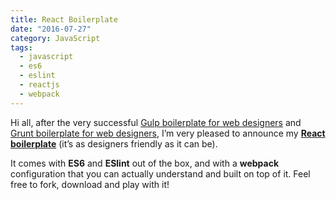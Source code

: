 ```yaml
---
title: React Boilerplate
date: "2016-07-27"
category: JavaScript
tags:
  - javascript
  - es6
  - eslint
  - reactjs
  - webpack
---
```


Hi all, after the very successful [Gulp boilerplate for web designers](/blog/javascript/gulp-boilerplate-for-web-designers/) and [Grunt boilerplate for web designers](/blog/javascript/grunt-boilerplate-for-web-designers/), I’m very pleased to announce my **[React boilerplate](https://github.com/tsevdos/react-boilerplate)** (it’s as designers friendly as it can be).

It comes with **ES6** and **ESlint** out of the box, and with a **webpack** configuration that you can actually understand and built on top of it. Feel free to fork, download and play with it!
